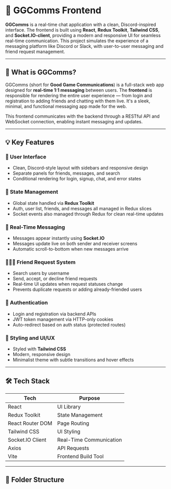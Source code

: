 # 🧩 GGComms Frontend

**GGComms** is a real-time chat application with a clean, Discord-inspired interface. The frontend is built using **React**, **Redux Toolkit**, **Tailwind CSS**, and **Socket.IO-client**, providing a modern and responsive UI for seamless real-time communication. This project simulates the experience of a messaging platform like Discord or Slack, with user-to-user messaging and friend request management.

---

## 🎯 What is GGComms?

GGComms (short for **Good Game Communications**) is a full-stack web app designed for **real-time 1:1 messaging** between users. The **frontend** is responsible for rendering the entire user experience — from login and registration to adding friends and chatting with them live. It's a sleek, minimal, and functional messaging app made for the web.

This frontend communicates with the backend through a RESTful API and WebSocket connection, enabling instant messaging and updates.

---

## 💡 Key Features

### 👤 User Interface
- Clean, Discord-style layout with sidebars and responsive design
- Separate panels for friends, messages, and search
- Conditional rendering for login, signup, chat, and error states

### 🧠 State Management
- Global state handled via **Redux Toolkit**
- Auth, user list, friends, and messages all managed in Redux slices
- Socket events also managed through Redux for clean real-time updates

### 💬 Real-Time Messaging
- Messages appear instantly using **Socket.IO**
- Messages update live on both sender and receiver screens
- Automatic scroll-to-bottom when new messages arrive

### 🧑‍🤝‍🧑 Friend Request System
- Search users by username
- Send, accept, or decline friend requests
- Real-time UI updates when request statuses change
- Prevents duplicate requests or adding already-friended users

### 🔐 Authentication
- Login and registration via backend APIs
- JWT token management via HTTP-only cookies
- Auto-redirect based on auth status (protected routes)

### 🌈 Styling and UI/UX
- Styled with **Tailwind CSS**
- Modern, responsive design
- Minimalist theme with subtle transitions and hover effects

---

## 🛠️ Tech Stack

| Tech              | Purpose                          |
|-------------------|----------------------------------|
| React             | UI Library                       |
| Redux Toolkit     | State Management                 |
| React Router DOM  | Page Routing                     |
| Tailwind CSS      | UI Styling                       |
| Socket.IO Client  | Real-Time Communication          |
| Axios             | API Requests                     |
| Vite              | Frontend Build Tool              |

---

## 🧭 Folder Structure

